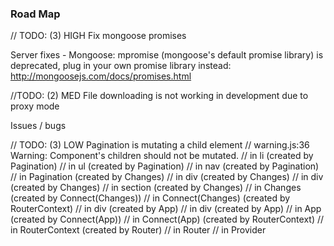 ### Road Map

// TODO: (3) HIGH Fix mongoose promises

Server fixes - Mongoose: mpromise (mongoose's default promise library) is deprecated, plug in your own promise library instead: http://mongoosejs.com/docs/promises.html

//TODO: (2) MED File downloading is not working in development due to proxy mode

Issues / bugs


// TODO: (3) LOW Pagination is mutating a child element
// warning.js:36 Warning: Component's children should not be mutated.
//     in li (created by Pagination)
//     in ul (created by Pagination)
//     in nav (created by Pagination)
//     in Pagination (created by Changes)
//     in div (created by Changes)
//     in div (created by Changes)
//     in section (created by Changes)
//     in Changes (created by Connect(Changes))
//     in Connect(Changes) (created by RouterContext)
//     in div (created by App)
//     in div (created by App)
//     in App (created by Connect(App))
//     in Connect(App) (created by RouterContext)
//     in RouterContext (created by Router)
//     in Router
//     in Provider
